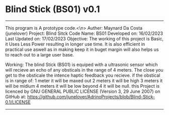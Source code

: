 # Blind Stick (BS01) v0.1
__________________________________________________________________________________
  This program is A prototype code.<\n>
  Auther: Maynard Da Costa (junelover) 
  Project: Blind Sitck 
  Code Name: BS01
  Developed on: 16/02/2023
  Last Updated on: 17/02/2023
  Objective: The working of this project is Basic, it Uses Less Power resulting in
             longer use time. It is also efficient in practical use aswell as in 
             making keep it in buget margin will also helps us to reach out to a
             large user base.
             
  Working: The blind Stick (BS01) is equiped with a ultrasonic sensor which will
           recieve an echo of any obsticals in the range of 4 meters. The close 
           you get to the obsticale the intence haptic feedback you recieve. 
           if the obstical is in range of: 1 meter it will be maxed out
                                           2 meters it will be high
                                           3 meters it will be midium
                                           4 meters it will be low
                                           beyond 4 it will be null.
 this Project is licenced by GNU GENERAL PUBLIC LICENSE (Version 3, 29 June 2007) on GitHub
 at: https://github.com/junelover/AdrinoProjects/blob/Blind-Stick-0.1/LICENSE
________________________________________________________________________________
